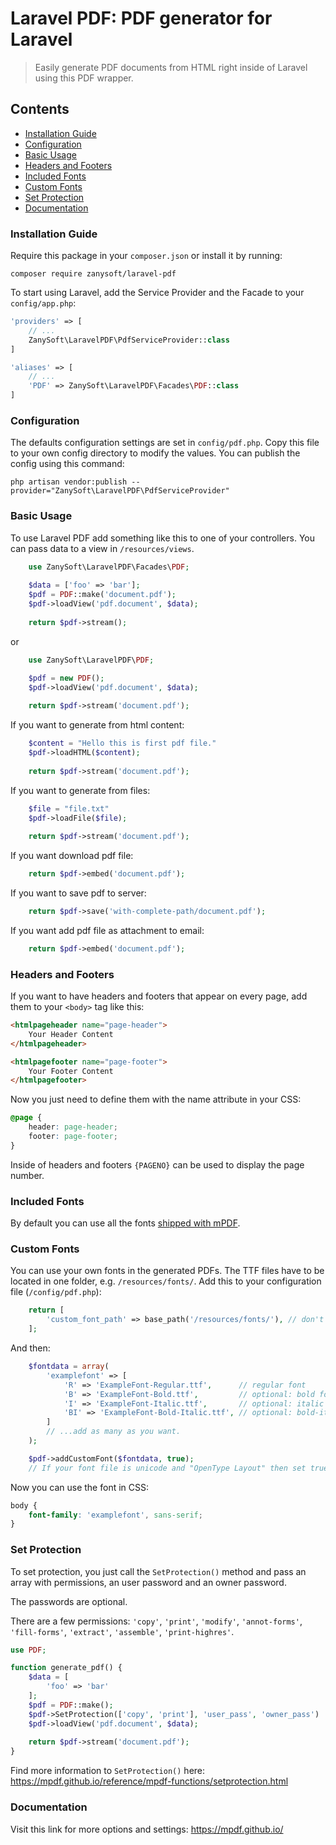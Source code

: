 # Laravel PDF: PDF generator for Laravel

> Easily generate PDF documents from HTML right inside of Laravel using this PDF wrapper.

## Contents
- [Installation Guide](#installation-guide)
- [Configuration](#configuration)
- [Basic Usage](#basic-usage)
- [Headers and Footers](#headers-and-footers)
- [Included Fonts](#included-fonts)
- [Custom Fonts](#custom-fonts)
- [Set Protection](#set-protection)
- [Documentation](#documentation)


### Installation Guide

Require this package in your `composer.json` or install it by running:

```
composer require zanysoft/laravel-pdf
```

To start using Laravel, add the Service Provider and the Facade to your `config/app.php`:

```php
'providers' => [
	// ...
	ZanySoft\LaravelPDF\PdfServiceProvider::class
]
```

```php
'aliases' => [
	// ...
	'PDF' => ZanySoft\LaravelPDF\Facades\PDF::class
]
```

### Configuration
The defaults configuration settings are set in `config/pdf.php`. Copy this file to your own config directory to modify the values. You can publish the config using this command:

    php artisan vendor:publish --provider="ZanySoft\LaravelPDF\PdfServiceProvider"


### Basic Usage

To use Laravel PDF add something like this to one of your controllers. You can pass data to a view in `/resources/views`.

```php
    use ZanySoft\LaravelPDF\Facades\PDF;
    
    $data = ['foo' => 'bar'];
    $pdf = PDF::make('document.pdf');
    $pdf->loadView('pdf.document', $data);
    
    return $pdf->stream();
```
or

```php
    use ZanySoft\LaravelPDF\PDF;

    $pdf = new PDF();
    $pdf->loadView('pdf.document', $data);
    
    return $pdf->stream('document.pdf');

```

If you want to generate from html content:
```php
    $content = "Hello this is first pdf file."
    $pdf->loadHTML($content);
    
    return $pdf->stream('document.pdf');
```

If you want to generate from files:
```php
    $file = "file.txt"
    $pdf->loadFile($file);
    
    return $pdf->stream('document.pdf');
```

If you want download pdf file:
```php
    return $pdf->embed('document.pdf');
```

If you want to save pdf to server:
```php
    return $pdf->save('with-complete-path/document.pdf');
```

If you want add pdf file as attachment to email:
```php
    return $pdf->embed('document.pdf');
```

### Headers and Footers

If you want to have headers and footers that appear on every page, add them to your `<body>` tag like this:

```html
<htmlpageheader name="page-header">
    Your Header Content
</htmlpageheader>

<htmlpagefooter name="page-footer">
    Your Footer Content
</htmlpagefooter>
```

Now you just need to define them with the name attribute in your CSS:

```css
@page {
    header: page-header;
    footer: page-footer;
}
```

Inside of headers and footers `{PAGENO}` can be used to display the page number.

### Included Fonts

By default you can use all the fonts [shipped with mPDF](https://mpdf.github.io/fonts-languages/available-fonts-v6.html).

### Custom Fonts

You can use your own fonts in the generated PDFs. The TTF files have to be located in one folder, e.g. `/resources/fonts/`. Add this to your configuration file (`/config/pdf.php`):
```php
    return [
        'custom_font_path' => base_path('/resources/fonts/'), // don't forget the trailing slash!
    ];
```
And then:
```php
    $fontdata = array(
        'examplefont' => [
            'R' => 'ExampleFont-Regular.ttf',      // regular font
            'B' => 'ExampleFont-Bold.ttf',         // optional: bold font
            'I' => 'ExampleFont-Italic.ttf',       // optional: italic font
            'BI' => 'ExampleFont-Bold-Italic.ttf', // optional: bold-italic font
        ]
        // ...add as many as you want.
    );

    $pdf->addCustomFont($fontdata, true);
    // If your font file is unicode and "OpenType Layout" then set true. Default value is false.
```

Now you can use the font in CSS:

```css
body {
    font-family: 'examplefont', sans-serif;
}
```

### Set Protection

To set protection, you just call the `SetProtection()` method and pass an array with permissions, an user password and an owner password.

The passwords are optional.

There are a few permissions: `'copy'`, `'print'`, `'modify'`, `'annot-forms'`, `'fill-forms'`, `'extract'`, `'assemble'`, `'print-highres'`.

```php
use PDF;

function generate_pdf() {
    $data = [
        'foo' => 'bar'
    ];
    $pdf = PDF::make();
    $pdf->SetProtection(['copy', 'print'], 'user_pass', 'owner_pass')
    $pdf->loadView('pdf.document', $data);
    
    return $pdf->stream('document.pdf');
}
```

Find more information to `SetProtection()` here: https://mpdf.github.io/reference/mpdf-functions/setprotection.html

### Documentation

 Visit this link for more options and settings: https://mpdf.github.io/
